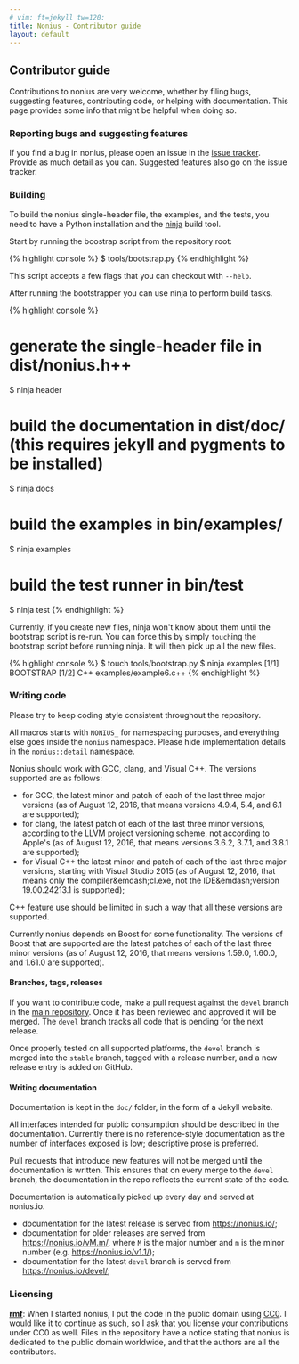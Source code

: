 ```yaml
---
# vim: ft=jekyll tw=120:
title: Nonius - Contributor guide
layout: default
---
```


## Contributor guide

Contributions to nonius are very welcome, whether by filing bugs, suggesting features, contributing code, or helping
with documentation. This page provides some info that might be helpful when doing so.

### Reporting bugs and suggesting features

If you find a bug in nonius, please open an issue in the [issue tracker]. Provide as much detail as you can. Suggested
features also go on the issue tracker.

 [issue tracker]: https://github.com/rmartinho/nonius/issues

### Building

To build the nonius single-header file, the examples, and the tests, you need to have a Python installation and the
[ninja] build tool.

Start by running the boostrap script from the repository root:

{% highlight console %}
$ tools/bootstrap.py
{% endhighlight %}

This script accepts a few flags that you can checkout with `--help`.

After running the bootstrapper you can use ninja to perform build tasks.

{% highlight console %}
# generate the single-header file in dist/nonius.h++
$ ninja header

# build the documentation in dist/doc/ (this requires jekyll and pygments to be installed)
$ ninja docs

# build the examples in bin/examples/
$ ninja examples

# build the test runner in bin/test
$ ninja test
{% endhighlight %}

Currently, if you create new files, ninja won't know about them until the bootstrap script is re-run. You can force this
by simply `touch`ing the bootstrap script before running ninja. It will then pick up all the new files.

{% highlight console %}
$ touch tools/bootstrap.py
$ ninja examples
[1/1] BOOTSTRAP
[1/2] C++ examples/example6.c++
{% endhighlight %}

 [ninja]: https://ninja-build.org

### Writing code

Please try to keep coding style consistent throughout the repository.

All macros starts with `NONIUS_` for namespacing purposes, and everything else goes inside the `nonius` namespace.
Please hide implementation details in the `nonius::detail` namespace.

Nonius should work with GCC, clang, and Visual C++. The versions supported are as follows:

- for GCC, the latest minor and patch of each of the last three major versions (as of August 12, 2016, that means
  versions 4.9.4, 5.4, and 6.1 are supported);
- for clang, the latest patch of each of the last three minor versions, according to the LLVM project versioning scheme,
  not according to Apple's (as of August 12, 2016, that means versions 3.6.2, 3.7.1, and 3.8.1 are supported);
- for Visual C++ the latest minor and patch of each of the last three major versions, starting with Visual Studio 2015
  (as of August 12, 2016, that means only the compiler&emdash;cl.exe, not the IDE&emdash;version 19.00.24213.1 is
  supported);

C++ feature use should be limited in such a way that all these versions are supported.

Currently nonius depends on Boost for some functionality. The versions of Boost that are supported are the latest
patches of each of the last three minor versions (as of August 12, 2016, that means versions 1.59.0, 1.60.0, and 1.61.0
are supported).

#### Branches, tags, releases

If you want to contribute code, make a pull request against the `devel` branch in the [main repository]. Once it has
been reviewed and approved it will be merged. The `devel` branch tracks all code that is pending for the next release.

Once properly tested on all supported platforms, the `devel` branch is merged into the `stable` branch, tagged with a
release number, and a new release entry is added on GitHub.

 [main repository]: https://github.com/rmartinho/nonius

#### Writing documentation

Documentation is kept in the `doc/` folder, in the form of a Jekyll website.

All interfaces intended for public consumption should be described in the documentation. Currently there is no
reference-style documentation as the number of interfaces exposed is low; descriptive prose is preferred.

Pull requests that introduce new features will not be merged until the documentation is written. This ensures that on
every merge to the `devel` branch, the documentation in the repo reflects the current state of the code.

Documentation is automatically picked up every day and served at nonius.io.

- documentation for the latest release is served from <https://nonius.io/>;
- documentation for older releases are served from https://nonius.io/vM.m/, where `M` is the major number and `m` is the minor number (e.g.
  <https://nonius.io/v1.1/>);
- documentation for the latest `devel` branch is served from <https://nonius.io/devel/>;

### Licensing

**[rmf]**: When I started nonius, I put the code in the public domain using [CC0]. I would like it to continue as such,
so I ask that you license your contributions under CC0 as well. Files in the repository have a notice stating that
nonius is dedicated to the public domain worldwide, and that the authors are all the contributors.

 [rmf]: https://rmf.io/robot
 [CC0]: http://creativecommons.org/publicdomain/zero/1.0/
